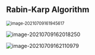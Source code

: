 ## Rabin-Karp Algorithm

<img src="C:\Users\yluo\AppData\Roaming\Typora\typora-user-images\image-20210709161945617.png" alt="image-20210709161945617" style="zoom:80%;" />

![image-20210709162018250](C:\Users\yluo\AppData\Roaming\Typora\typora-user-images\image-20210709162018250.png)

![image-20210709162110979](C:\Users\yluo\AppData\Roaming\Typora\typora-user-images\image-20210709162110979.png)

